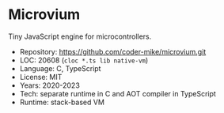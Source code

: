 # Microvium

Tiny JavaScript engine for microcontrollers.

* Repository: https://github.com/coder-mike/microvium.git
* LOC:        20608 (`cloc *.ts lib native-vm`)
* Language:   C, TypeScript
* License:    MIT
* Years:      2020-2023
* Tech:       separate runtime in C and AOT compiler in TypeScript
* Runtime:    stack-based VM
